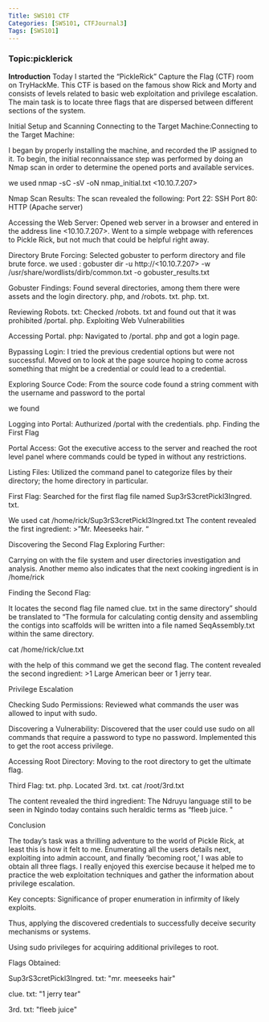 ```yaml
---
Title: SWS101 CTF 
Categories: [SWS101, CTFJournal3]
Tags: [SWS101]
---
```


### Topic:picklerick

**Introduction**
Today I started the “PickleRick” Capture the Flag (CTF) room on TryHackMe. This CTF is based on the famous show Rick and Morty and consists of levels related to basic web exploitation and privilege escalation. The main task is to locate three flags that are dispersed between different sections of the system.

Initial Setup and Scanning
Connecting to the Target Machine:Connecting to the Target Machine:

I began by properly installing the machine, and recorded the IP assigned to it.
To begin, the initial reconnaissance step was performed by doing an Nmap scan in order to determine the opened ports and available services.

we used 
nmap -sC -sV -oN nmap_initial.txt <10.10.7.207>

Nmap Scan Results:
The scan revealed the following:
Port 22: SSH
Port 80: HTTP (Apache server)

Accessing the Web Server:
Opened web server in a browser and entered in the address line <10.10.7.207>.
Went to a simple webpage with references to Pickle Rick, but not much that could be helpful right away.

Directory Brute Forcing:
Selected gobuster to perform directory and file brute force.
we used : 
gobuster dir -u http://<10.10.7.207> -w /usr/share/wordlists/dirb/common.txt -o gobuster_results.txt

Gobuster Findings:
Found several directories, among them there were assets and the login directory. php, and /robots. txt. php. txt.

Reviewing Robots. txt:
Checked /robots. txt and found out that it was prohibited /portal. php.
Exploiting Web Vulnerabilities

Accessing Portal. php:
Navigated to /portal. php and got a login page.

Bypassing Login:
I tried the previous credential options but were not successful.
Moved on to look at the page source hoping to come across something that might be a credential or could lead to a credential.

Exploring Source Code:
From the source code found a string comment with the username and password to the portal

we found 
<!-- Username: R1ckRul3s Password: WubbaLubbaDubDub -->


Logging into Portal:
Authurized /portal with the credentials. php.
Finding the First Flag

Portal Access:
Got the executive access to the server and reached the root level panel where commands could be typed in without any restrictions.

Listing Files:
Utilized the command panel to categorize files by their directory; the home directory in particular.

First Flag:
Searched for the first flag file named Sup3rS3cretPickl3Ingred. txt.

We used 
cat /home/rick/Sup3rS3cretPickl3Ingred.txt
The content revealed the first ingredient: >”Mr. Meeseeks hair. “

Discovering the Second Flag
Exploring Further:

Carrying on with the file system and user directories investigation and analysis.
Another memo also indicates that the next cooking ingredient is in /home/rick

Finding the Second Flag:

It locates the second flag file named clue. txt in the same directory” should be translated to “The formula for calculating contig density and assembling the contigs into scaffolds will be written into a file named SeqAssembly.txt within the same directory.

cat /home/rick/clue.txt

with the help of this command  we get the second flag.
The content revealed the second ingredient: >1 Large American beer or 1 jerry tear.

Privilege Escalation

Checking Sudo Permissions:
Reviewed what commands the user was allowed to input with sudo.

Discovering a Vulnerability:
Discovered that the user could use sudo on all commands that require a password to type no password.
Implemented this to get the root access privilege.

Accessing Root Directory:
Moving to the root directory to get the ultimate flag.

Third Flag:
txt. php. Located 3rd. txt.
cat /root/3rd.txt

The content revealed the third ingredient: The Ndruyu language still to be seen in Ngindo today contains such heraldic terms as “fleeb juice. "

Conclusion

The today’s task was a thrilling adventure to the world of Pickle Rick, at least this is how it felt to me. Enumerating all the users details next, exploiting into admin account, and finally ‘becoming root,’ I was able to obtain all three flags. I really enjoyed this exercise because it helped me to practice the web exploitation techniques and gather the information about privilege escalation.

Key concepts:
Significance of proper enumeration in infirmity of likely exploits.

Thus, applying the discovered credentials to successfully deceive security mechanisms or systems.

Using sudo privileges for acquiring additional privileges to root.



Flags Obtained:

Sup3rS3cretPickl3Ingred. txt: "mr. meeseeks hair"

clue. txt: "1 jerry tear"

3rd. txt: "fleeb juice"